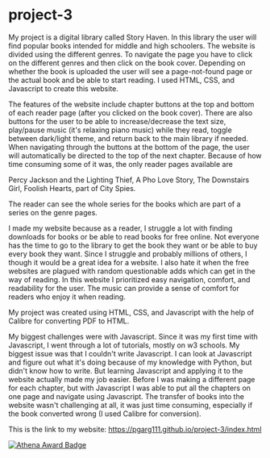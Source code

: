 # project-3

My project is a digital library called Story Haven. In this library the user will find popular books intended for middle and high schoolers. The website is divided using the different genres. To navigate the page you have to click on the different genres and then click on the book cover. Depending on whether the book is uploaded the user will see a page-not-found page or the actual book and be able to start reading. I used HTML, CSS, and Javascript to create this website. 

The features of the website include chapter buttons at the top and bottom of each reader page (after you clicked on the book cover). There are also buttons for the user to be able to increase/decrease the text size, play/pause music (it's relaxing piano music) while they read, toggle between dark/light theme, and return back to the main library if needed. When navigating through the buttons at the bottom of the page, the user will automatically be directed to the top of the next chapter. Because of how time consuming some of it was, the only reader pages available are 

Percy Jackson and the Lighting Thief, 
A Pho Love Story, 
The Downstairs Girl, 
Foolish Hearts, 
part of City Spies. 

The reader can see the whole series for the books which are part of a series on the genre pages. 

I made my website because as a reader, I struggle a lot with finding downloads for books or be able to read books for free online. Not everyone has the time to go to the library to get the book they want or be able to buy every book they want. Since I struggle and probably millions of others, I though it would be a great idea for a website. I also hate it when the free websites are plagued with random questionable adds which can get in the way of reading. In this website I prioritized easy navigation, comfort, and readability for the user. The music can provide a sense of comfort for readers who enjoy it when reading. 

My project was created using HTML, CSS, and Javascript with the help of Calibre for converting PDF to HTML. 

My biggest challenges were with Javascript. Since it was my first time with Javascript, I went through a lot of tutorials, mostly on w3 schools. My biggest issue was that I couldn't write Javascript. I can look at Javascript and figure out what it's doing because of my knowledge with Python, but didn't know how to write. But learning Javascript and applying it to the website actually made my job easier. Before I was making a different page for each chapter, but with Javascript I was able to put all the chapters on one page and navigate using Javascript. The transfer of books into the website wasn't challenging at all, it was just time consuming, especially if the book converted wrong (I used Calibre for conversion). 

This is the link to my website: https://pgarg111.github.io/project-3/index.html

[![Athena Award Badge](https://img.shields.io/endpoint?url=https%3A%2F%2Faward.athena.hackclub.com%2Fapi%2Fbadge)](https://award.athena.hackclub.com?utm_source=readme)
